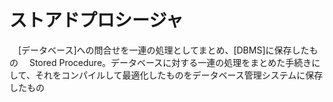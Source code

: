 # ストアドプロシージャ
　[データベース]への問合せを一連の処理としてまとめ、[DBMS]に保存したもの
　Stored Procedure。データベースに対する一連の処理をまとめた手続きにして、それをコンパイルして最適化したものをデータベース管理システムに保存したもの
